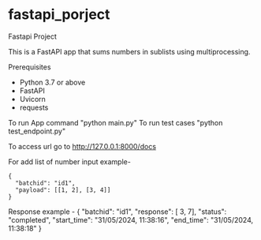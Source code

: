 # fastapi_porject
Fastapi Project

This is a FastAPI app that sums numbers in sublists using multiprocessing.

Prerequisites

- Python 3.7 or above
- FastAPI
- Uvicorn
- requests

To run App command
    "python main.py"
To run test cases
    "python test_endpoint.py"

To access url
    go to http://127.0.0.1:8000/docs

For add list of number input example-

    {
      "batchid": "id1",
      "payload": [[1, 2], [3, 4]]
    }

Response example -
    {
  "batchid": "id1",
  "response": [ 3, 7],
  "status": "completed",
  "start_time": "31/05/2024, 11:38:16",
  "end_time": "31/05/2024, 11:38:18"
}
